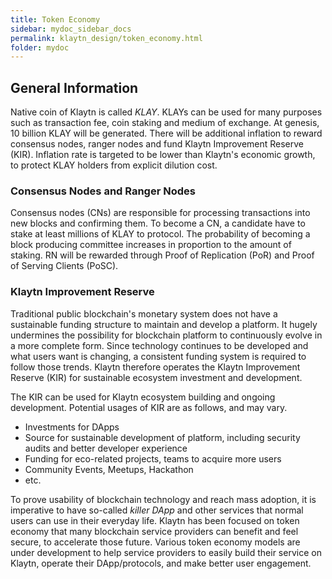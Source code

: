 ```yaml
---
title: Token Economy
sidebar: mydoc_sidebar_docs
permalink: klaytn_design/token_economy.html
folder: mydoc
---
```

## General Information
Native coin of Klaytn is called *KLAY*. KLAYs can be used for many purposes such as transaction fee, coin staking and medium of exchange. At genesis, 10 billion KLAY will be generated. There will be additional inflation to reward consensus nodes, ranger nodes and fund Klaytn Improvement Reserve (KIR). Inflation rate is targeted to be lower than Klaytn's economic growth, to protect KLAY holders from explicit dilution cost. 

### Consensus Nodes and Ranger Nodes

Consensus nodes (CNs) are responsible for processing transactions into new blocks and confirming them. To become a CN, a candidate have to stake at least millions of KLAY to protocol. The probability of becoming a block producing committee increases in proportion to the amount of staking. RN will be rewarded through Proof of Replication (PoR) and Proof of Serving Clients (PoSC).

### Klaytn Improvement Reserve

Traditional public blockchain's monetary system does not have a sustainable funding structure to maintain and develop a platform. It hugely undermines the possibility for blockchain platform to continuously evolve in a more complete form. Since technology continues to be developed and what users want is changing, a consistent funding system is required to follow those trends. Klaytn therefore operates the Klaytn Improvement Reserve (KIR) for sustainable ecosystem investment and development.

The KIR can be used for Klaytn ecosystem building and ongoing development. Potential usages of KIR are as follows, and may vary. 
- Investments for DApps
- Source for sustainable development of platform, including security audits and better developer experience
- Funding for eco-related projects, teams to acquire more users
- Community Events, Meetups, Hackathon
- etc.

To prove usability of blockchain technology and reach mass adoption, it is imperative to have so-called _killer DApp_ and other services that normal users can use in their everyday life. Klaytn has been focused on token economy that many blockchain service providers can benefit and feel secure, to accelerate those future. Various token economy models are under development to help service providers to easily build their service on Klaytn, operate their DApp/protocols, and make better user engagement.
